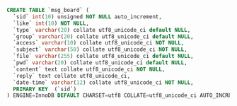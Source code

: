 ﻿```sql
CREATE TABLE `msg_board` (
  `sid` int(10) unsigned NOT NULL auto_increment,
  `like` int(10) NOT NULL,
  `type` varchar(20) collate utf8_unicode_ci default NULL,
  `group` varchar(20) collate utf8_unicode_ci default NULL,
  `access` varchar(10) collate utf8_unicode_ci NOT NULL,
  `subject` varchar(50) collate utf8_unicode_ci NOT NULL,
  `file` varchar(255) collate utf8_unicode_ci default NULL,
  `pwd` varchar(20) collate utf8_unicode_ci default NULL,
  `content` text collate utf8_unicode_ci NOT NULL,
  `reply` text collate utf8_unicode_ci,
  `date-time` varchar(12) collate utf8_unicode_ci NOT NULL,
  PRIMARY KEY  (`sid`)
) ENGINE=InnoDB DEFAULT CHARSET=utf8 COLLATE=utf8_unicode_ci AUTO_INCREMENT=1 ;
```